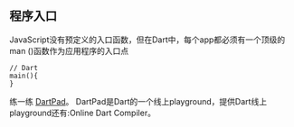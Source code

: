 ## 程序入口

JavaScript没有预定义的入口函数，但在Dart中，每个app都必须有一个顶级的 man ()函数作为应用程序的入口点
```
// Dart
main(){
}
```

练一练 [DartPad](https://dartpad.dev/?id=f87ca34abbb00945b006129847d09813)。
DartPad是Dart的一个线上playground，提供Dart线上playground还有:Online Dart Compiler。
